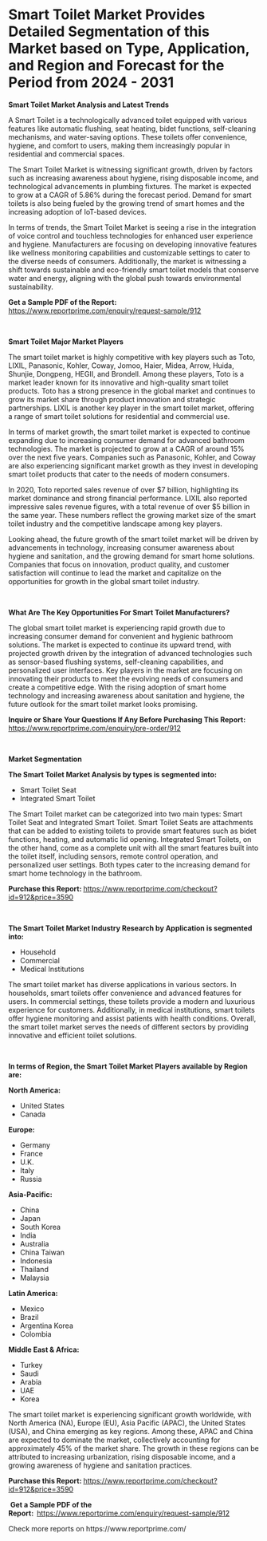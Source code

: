 <p><h1>Smart Toilet Market Provides Detailed Segmentation of this Market based on Type, Application, and Region and Forecast for the Period from 2024 - 2031</h1></p><p><strong>Smart Toilet Market Analysis and Latest Trends</strong></p>
<p><p>A Smart Toilet is a technologically advanced toilet equipped with various features like automatic flushing, seat heating, bidet functions, self-cleaning mechanisms, and water-saving options. These toilets offer convenience, hygiene, and comfort to users, making them increasingly popular in residential and commercial spaces.</p><p>The Smart Toilet Market is witnessing significant growth, driven by factors such as increasing awareness about hygiene, rising disposable income, and technological advancements in plumbing fixtures. The market is expected to grow at a CAGR of 5.86% during the forecast period. Demand for smart toilets is also being fueled by the growing trend of smart homes and the increasing adoption of IoT-based devices.</p><p>In terms of trends, the Smart Toilet Market is seeing a rise in the integration of voice control and touchless technologies for enhanced user experience and hygiene. Manufacturers are focusing on developing innovative features like wellness monitoring capabilities and customizable settings to cater to the diverse needs of consumers. Additionally, the market is witnessing a shift towards sustainable and eco-friendly smart toilet models that conserve water and energy, aligning with the global push towards environmental sustainability.</p></p>
<p><strong>Get a Sample PDF of the Report:&nbsp;</strong> <a href="https://www.reportprime.com/enquiry/request-sample/912">https://www.reportprime.com/enquiry/request-sample/912</a></p>
<p>&nbsp;</p>
<p><strong>Smart Toilet Major Market Players</strong></p>
<p><p>The smart toilet market is highly competitive with key players such as Toto, LIXIL, Panasonic, Kohler, Coway, Jomoo, Haier, Midea, Arrow, Huida, Shunjie, Dongpeng, HEGII, and Brondell. Among these players, Toto is a market leader known for its innovative and high-quality smart toilet products. Toto has a strong presence in the global market and continues to grow its market share through product innovation and strategic partnerships. LIXIL is another key player in the smart toilet market, offering a range of smart toilet solutions for residential and commercial use.</p><p>In terms of market growth, the smart toilet market is expected to continue expanding due to increasing consumer demand for advanced bathroom technologies. The market is projected to grow at a CAGR of around 15% over the next five years. Companies such as Panasonic, Kohler, and Coway are also experiencing significant market growth as they invest in developing smart toilet products that cater to the needs of modern consumers.</p><p>In 2020, Toto reported sales revenue of over $7 billion, highlighting its market dominance and strong financial performance. LIXIL also reported impressive sales revenue figures, with a total revenue of over $5 billion in the same year. These numbers reflect the growing market size of the smart toilet industry and the competitive landscape among key players.</p><p>Looking ahead, the future growth of the smart toilet market will be driven by advancements in technology, increasing consumer awareness about hygiene and sanitation, and the growing demand for smart home solutions. Companies that focus on innovation, product quality, and customer satisfaction will continue to lead the market and capitalize on the opportunities for growth in the global smart toilet industry.</p></p>
<p>&nbsp;</p>
<p><strong>What Are The Key Opportunities For Smart Toilet Manufacturers?</strong></p>
<p><p>The global smart toilet market is experiencing rapid growth due to increasing consumer demand for convenient and hygienic bathroom solutions. The market is expected to continue its upward trend, with projected growth driven by the integration of advanced technologies such as sensor-based flushing systems, self-cleaning capabilities, and personalized user interfaces. Key players in the market are focusing on innovating their products to meet the evolving needs of consumers and create a competitive edge. With the rising adoption of smart home technology and increasing awareness about sanitation and hygiene, the future outlook for the smart toilet market looks promising.</p></p>
<p><strong>Inquire or Share Your Questions If Any Before Purchasing This Report:</strong> <a href="https://www.reportprime.com/enquiry/pre-order/912">https://www.reportprime.com/enquiry/pre-order/912</a></p>
<p>&nbsp;</p>
<p><strong>Market Segmentation</strong></p>
<p><strong>The Smart Toilet Market Analysis by types is segmented into:</strong></p>
<p><ul><li>Smart Toilet Seat</li><li>Integrated Smart Toilet</li></ul></p>
<p><p>The Smart Toilet market can be categorized into two main types: Smart Toilet Seat and Integrated Smart Toilet. Smart Toilet Seats are attachments that can be added to existing toilets to provide smart features such as bidet functions, heating, and automatic lid opening. Integrated Smart Toilets, on the other hand, come as a complete unit with all the smart features built into the toilet itself, including sensors, remote control operation, and personalized user settings. Both types cater to the increasing demand for smart home technology in the bathroom.</p></p>
<p><strong>Purchase this Report:&nbsp;</strong><a href="https://www.reportprime.com/checkout?id=912&price=3590">https://www.reportprime.com/checkout?id=912&price=3590</a></p>
<p>&nbsp;</p>
<p><strong>The Smart Toilet Market Industry Research by Application is segmented into:</strong></p>
<p><ul><li>Household</li><li>Commercial</li><li>Medical Institutions</li></ul></p>
<p><p>The smart toilet market has diverse applications in various sectors. In households, smart toilets offer convenience and advanced features for users. In commercial settings, these toilets provide a modern and luxurious experience for customers. Additionally, in medical institutions, smart toilets offer hygiene monitoring and assist patients with health conditions. Overall, the smart toilet market serves the needs of different sectors by providing innovative and efficient toilet solutions.</p></p>
<p>&nbsp;</p>
<p><strong>In terms of Region, the Smart Toilet Market Players available by Region are:</strong></p>
<p>
    <p> <strong> North America: </strong>
        <ul>
            <li>United States</li>
            <li>Canada</li>
        </ul>
        </p> 
    <p> <strong> Europe: </strong>
        <ul>
            <li>Germany</li>
            <li>France</li>
            <li>U.K.</li>
            <li>Italy</li>
            <li>Russia</li>
        </ul>
        </p> 
    <p> <strong> Asia-Pacific: </strong>
        <ul>
            <li>China</li>
            <li>Japan</li>
            <li>South Korea</li>
            <li>India</li>
            <li>Australia</li>
            <li>China Taiwan</li>
            <li>Indonesia</li>
            <li>Thailand</li>
            <li>Malaysia</li>
        </ul>
        </p> 
    <p> <strong> Latin America: </strong>
        <ul>
            <li>Mexico</li>
            <li>Brazil</li>
            <li>Argentina Korea</li>
            <li>Colombia</li>
        </ul>
        </p> 
    <p> <strong> Middle East & Africa: </strong>
        <ul>
            <li>Turkey</li>
            <li>Saudi</li>
            <li>Arabia</li>
            <li>UAE</li>
            <li>Korea</li>
        </ul>
    </p>
    </p>
<p><p>The smart toilet market is experiencing significant growth worldwide, with North America (NA), Europe (EU), Asia Pacific (APAC), the United States (USA), and China emerging as key regions. Among these, APAC and China are expected to dominate the market, collectively accounting for approximately 45% of the market share. The growth in these regions can be attributed to increasing urbanization, rising disposable income, and a growing awareness of hygiene and sanitation practices.</p></p>
<p><strong>Purchase this Report: </strong><a href="https://www.reportprime.com/checkout?id=912&price=3590">https://www.reportprime.com/checkout?id=912&price=3590</a></p>
<p>&nbsp;<strong>Get a Sample PDF of the Report:&nbsp;&nbsp;</strong><a href="https://www.reportprime.com/enquiry/request-sample/912">https://www.reportprime.com/enquiry/request-sample/912</a></p>
<p><strong></strong></p>
<p>Check more reports on https://www.reportprime.com/</p>